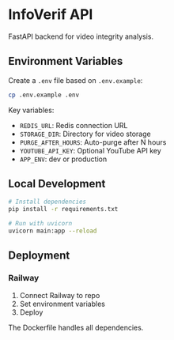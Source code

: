 # InfoVerif API

FastAPI backend for video integrity analysis.

## Environment Variables

Create a `.env` file based on `.env.example`:

```bash
cp .env.example .env
```

Key variables:
- `REDIS_URL`: Redis connection URL
- `STORAGE_DIR`: Directory for video storage
- `PURGE_AFTER_HOURS`: Auto-purge after N hours
- `YOUTUBE_API_KEY`: Optional YouTube API key
- `APP_ENV`: dev or production

## Local Development

```bash
# Install dependencies
pip install -r requirements.txt

# Run with uvicorn
uvicorn main:app --reload
```

## Deployment

### Railway

1. Connect Railway to repo
2. Set environment variables
3. Deploy

The Dockerfile handles all dependencies.

